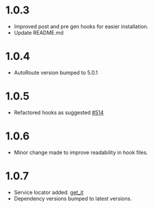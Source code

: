 # 1.0.3
- Improved post and pre gen hooks for easier installation.
- Update README.md

# 1.0.4
- AutoRoute version bumped to 5.0.1

# 1.0.5
- Refactored hooks as suggested [#514](https://github.com/felangel/mason/issues/514)

# 1.0.6
- Minor change made to improve readability in hook files.

# 1.0.7
- Service locator added. [get_it](https://pub.dev/packages/get_it)
- Dependency versions bumped to latest versions.